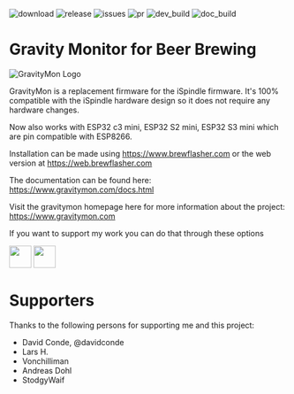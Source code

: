 
![download](https://img.shields.io/github/downloads/mp-se/gravitymon/total) 
![release](https://img.shields.io/github/v/release/mp-se/gravitymon?label=latest%20release)
![issues](https://img.shields.io/github/issues/mp-se/gravitymon)
![pr](https://img.shields.io/github/issues-pr/mp-se/gravitymon)
![dev_build](https://img.shields.io/github/actions/workflow/status/mp-se/gravitymon/pio-build.yaml?branch=dev)
![doc_build](https://img.shields.io/github/actions/workflow/status/mp-se/gravitymon/doc-build.yaml?branch=master)

# Gravity Monitor for Beer Brewing

![GravityMon Logo](src_docs/source/images/gravitymon_logo_s.png)

GravityMon is a replacement firmware for the iSpindle firmware. It's 100% compatible with the iSpindle hardware design so it does not require any hardware changes. 

Now also works with ESP32 c3 mini, ESP32 S2 mini, ESP32 S3 mini which are pin compatible with ESP8266.

Installation can be made using https://www.brewflasher.com or the web version at https://web.brewflasher.com

The documentation can be found here: https://www.gravitymon.com/docs.html

Visit the gravitymon homepage here for more information about the project: https://www.gravitymon.com

If you want to support my work you can do that through these options

[<img src="https://gravitymon.com/images/buymecoffee.png" height=40>](https://www.buymeacoffee.com/mpse/) [<img src="https://img.shields.io/static/v1?label=Sponsor&message=%E2%9D%A4&logo=GitHub&color=%23fe8e86" height=40>](https://github.com/sponsors/mp-se)

# Supporters

Thanks to the following persons for supporting me and this project:

* David Conde, @davidconde
* Lars H.
* Vonchilliman
* Andreas Dohl
* StodgyWaif

